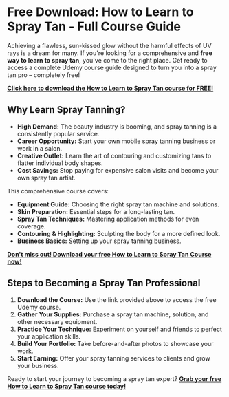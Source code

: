 # Free Download: How to Learn to Spray Tan - Full Course Guide

Achieving a flawless, sun-kissed glow without the harmful effects of UV rays is a dream for many. If you're looking for a comprehensive and **free way to learn to spray tan**, you've come to the right place. Get ready to access a complete Udemy course guide designed to turn you into a spray tan pro – completely free!

[**Click here to download the How to Learn to Spray Tan course for FREE!**](https://udemywork.com/how-to-learn-to-spray-tan)

## Why Learn Spray Tanning?

*   **High Demand:** The beauty industry is booming, and spray tanning is a consistently popular service.
*   **Career Opportunity:** Start your own mobile spray tanning business or work in a salon.
*   **Creative Outlet:** Learn the art of contouring and customizing tans to flatter individual body shapes.
*   **Cost Savings:** Stop paying for expensive salon visits and become your own spray tan artist.

This comprehensive course covers:

*   **Equipment Guide:** Choosing the right spray tan machine and solutions.
*   **Skin Preparation:** Essential steps for a long-lasting tan.
*   **Spray Tan Techniques:** Mastering application methods for even coverage.
*   **Contouring & Highlighting:** Sculpting the body for a more defined look.
*   **Business Basics:** Setting up your spray tanning business.

[**Don't miss out! Download your free How to Learn to Spray Tan Course now!**](https://udemywork.com/how-to-learn-to-spray-tan)

## Steps to Becoming a Spray Tan Professional

1.  **Download the Course:** Use the link provided above to access the free Udemy course.
2.  **Gather Your Supplies:** Purchase a spray tan machine, solution, and other necessary equipment.
3.  **Practice Your Technique:** Experiment on yourself and friends to perfect your application skills.
4.  **Build Your Portfolio:** Take before-and-after photos to showcase your work.
5.  **Start Earning:** Offer your spray tanning services to clients and grow your business.

Ready to start your journey to becoming a spray tan expert? **[Grab your free How to Learn to Spray Tan course today!](https://udemywork.com/how-to-learn-to-spray-tan)**
